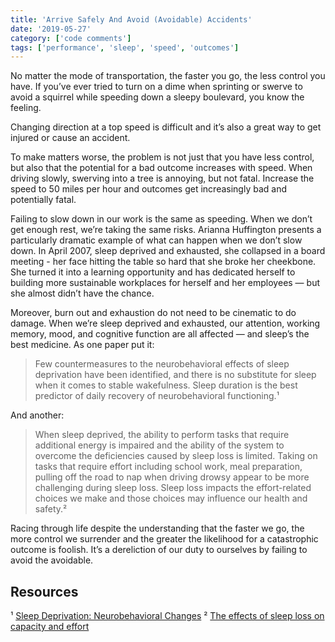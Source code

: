 ```yaml
---
title: 'Arrive Safely And Avoid (Avoidable) Accidents'
date: '2019-05-27'
category: ['code comments']
tags: ['performance', 'sleep', 'speed', 'outcomes']
---
```


No matter the mode of transportation, the faster you go, the less control you have. If you’ve ever tried to turn on a dime when sprinting or swerve to avoid a squirrel while speeding down a sleepy boulevard, you know the feeling.

Changing direction at a top speed is difficult and it’s also a great way to get injured or cause an accident.

To make matters worse, the problem is not just that you have less control, but also that the potential for a bad outcome increases with speed. When driving slowly, swerving into a tree is annoying, but not fatal. Increase the speed to 50 miles per hour and outcomes get increasingly bad and potentially fatal.

Failing to slow down in our work is the same as speeding. When we don’t get enough rest, we’re taking the same risks. Arianna Huffington presents a particularly dramatic example of what can happen when we don’t slow down. In April 2007, sleep deprived and exhausted, she collapsed in a board meeting - her face hitting the table so hard that she broke her cheekbone. She turned it into a learning opportunity and has dedicated herself to building more sustainable workplaces for herself and her employees — but she almost didn’t have the chance.

Moreover, burn out and exhaustion do not need to be cinematic to do damage. When we’re sleep deprived and exhausted, our attention, working memory, mood, and cognitive function are all affected — and sleep’s the best medicine. As one paper put it:

> Few countermeasures to the neurobehavioral effects of sleep deprivation have been identified, and there is no substitute for sleep when it comes to stable wakefulness. Sleep duration is the best predictor of daily recovery of neurobehavioral functioning.¹

And another:

> When sleep deprived, the ability to perform tasks that require additional energy is impaired and the ability of the system to overcome the deficiencies caused by sleep loss is limited. Taking on tasks that require effort including school work, meal preparation, pulling off the road to nap when driving drowsy appear to be more challenging during sleep loss. Sleep loss impacts the effort-related choices we make and those choices may influence our health and safety.²

Racing through life despite the understanding that the faster we go, the more control we surrender and the greater the likelihood for a catastrophic outcome is foolish. It’s a dereliction of our duty to ourselves by failing to avoid the avoidable.

## Resources

¹ [Sleep Deprivation: Neurobehavioral Changes](https://www.sciencedirect.com/science/article/pii/B9780080450469000735)
² [The effects of sleep loss on capacity and effort](https://www.sciencedirect.com/science/article/pii/S1984006314000583)

